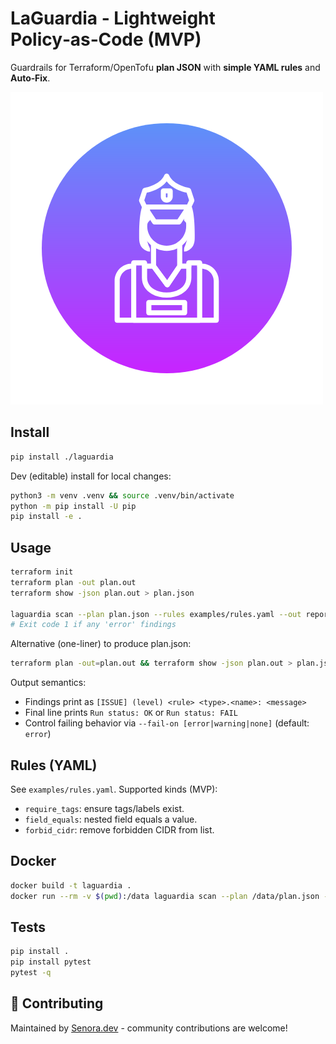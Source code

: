 
# LaGuardia - Lightweight Policy‑as‑Code (MVP)

Guardrails for Terraform/OpenTofu **plan JSON** with **simple YAML rules** and **Auto‑Fix**.

[![LaGuardia Logo](https://raw.githubusercontent.com/senora-dev/laguardia/main/assets/logo.png)](https://raw.githubusercontent.com/Senora-dev/LaGuardia/main/assets/logo.png
)

## Install
```bash
pip install ./laguardia
```

Dev (editable) install for local changes:
```bash
python3 -m venv .venv && source .venv/bin/activate
python -m pip install -U pip
pip install -e .
```

## Usage
```bash
terraform init
terraform plan -out plan.out
terraform show -json plan.out > plan.json

laguardia scan --plan plan.json --rules examples/rules.yaml --out report.html --autofix fixes.json
# Exit code 1 if any 'error' findings
```

Alternative (one-liner) to produce plan.json:
```bash
terraform plan -out=plan.out && terraform show -json plan.out > plan.json && rm -f plan.out
```

Output semantics:
- Findings print as `[ISSUE] (level) <rule> <type>.<name>: <message>`
- Final line prints `Run status: OK` or `Run status: FAIL`
- Control failing behavior via `--fail-on [error|warning|none]` (default: `error`)

## Rules (YAML)
See `examples/rules.yaml`. Supported kinds (MVP):
- `require_tags`: ensure tags/labels exist.
- `field_equals`: nested field equals a value.
- `forbid_cidr`: remove forbidden CIDR from list.

## Docker
```bash
docker build -t laguardia .
docker run --rm -v $(pwd):/data laguardia scan --plan /data/plan.json --rules /data/examples/rules.yaml --out /data/report.html --autofix /data/fixes.json
```

## Tests
```bash
pip install .
pip install pytest
pytest -q
```
## 🤝 Contributing
Maintained by [Senora.dev](https://senora.dev) - community contributions are welcome!
